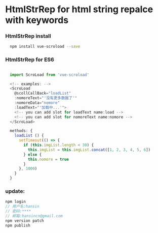 # HtmlStrRep for html string repalce with keywords
### HtmlStrRep install
```bash
  npm install vue-scroload --save
```
### HtmlStrRep for ES6
```js

  import ScroLoad from 'vue-scroload'

  <!-- examples: -->
  <ScroLoad
    @scollCallBack="loadList"
    :nomoreText="'没有更多数据了'"
    :nomoreData="nomore"
    :loadText="'加载中...'">
    <!-- you can add slot for loadText name:load -->
    <!-- you can add slot for nomoreText name:nomore -->
  </ScroLoad>

  methods: {
    loadList () {
      setTimeout(() => {
        if (this.imgList.length < 30) {
          this.imgList = this.imgList.concat([1, 2, 3, 4, 5, 6])
        } else {
          this.nomore = true
        }
      }, 1000)
    }
  }

```
### update: 
  ```js
  npm login
  // 用户名:hansin
  // 密码:****
  // 邮箱:hansincn@gmail.com 
  npm version patch 
  npm publish
  ```
